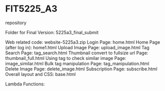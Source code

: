 # FIT5225_A3
repository

Folder for Final Version:
5225a3_final_submit

Web related code:
website-5225a3.zip
  Login Page: home.html
  Home Page (after log in): home1.html
  Upload Image Page: upload_image.html
  Tag Search Page: tag_search.html
  Thumbnail convert to fullsize url Page: thumbnail_full.html
  Using tag to check similar image Page: image_similar.html
  Bulk tag manipulation Page: tag_manipulation.html
  Delete Image Page: delete_image.html
  Subscription Page: subscribe.html
  Overall layout and CSS: base.html

Lambda Functions:
